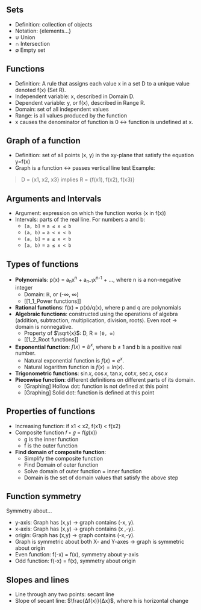 ## Sets
- Definition: collection of objects
- Notation: {elements...}
- ∪ Union
- ∩ Intersection
- ∅ Empty set

## Functions
- Definition: A rule that assigns each value x in a set D to a unique value denoted f(x) (Set R).
- Independent variable: x, described in Domain D.
- Dependent variable: y, or f(x), described in Range R.
- Domain: set of all independent values
- Range: is all values produced by the function
- x causes the denominator of function is 0 ↔︎ function is undefined at x.

## Graph of a function
- Definition: set of all points (x, y) in the xy-plane that satisfy the equation y=f(x)
- Graph is a function ↔︎ passes vertical line test
Example:
> D = {x1, x2, x3} implies
> R = {f(x1), f(x2), f(x3)}

## Arguments and Intervals
- Argument: expression on which the function works (x in f(x))
- Intervals: parts of the real line. For numbers a and b:
	- `[a, b]` = `a ≤ x ≤ b`
	- `(a, b)` = `a < x < b`
	- `(a, b]` = `a ≤ x < b`
	- `[a, b)` = `a ≤ x < b`

## Types of functions
- **Polynomials**: p(x) = a<sub>n</sub>x<sup>n</sup> + a<sub>n-1</sub>x<sup>n-1</sup> + ..., where n is a non-negative integer
	- Domain: ℝ, or (-∞, ∞)
	- [[1_1_Power functions]]
- **Rational functions**: f(x) = p(x)/q(x), where p and q are polynomials
- **Algebraic functions**: constructed using the operations of algebra (addition, subtraction, multiplication, division, roots). Even root → domain is nonnegative.
	- Property of $\sqrt{x}$: D, R = `[0, ∞)`
	- [[1_2_Root functions]]
- **Exponential function**: $f(x) = b^x$, where b ≠ 1 and b is a positive real number.
	- Natural exponential function is $f(x) = e^x$.
	- Natural logarithm function is $f(x) = ln(x)$.
- **Trigonometric functions**: $\sin{x}$, $\cos{x}$, $\tan{x}$, $\cot{x}$, $\sec{x}$, $\csc{x}$
- **Piecewise function**: different definitions on different parts of its domain.
	- [Graphing] Hollow dot: function is not defined at this point
	- [Graphing] Solid dot: function is defined at this point

## Properties of functions
- Increasing function: if x1 < x2, f(x1) < f(x2)
- Composite function 𝑓 ∘ 𝑔 = 𝑓(𝑔(x))
	- g is the inner function
	- f is the outer function
- **Find domain of composite function**:
	- Simplify the composite function
	- Find Domain of outer function
	- Solve domain of outer function = inner function
	- Domain is the set of domain values that satisfy the above step

## Function symmetry
Symmetry about...
- y-axis: Graph has (x,y) → graph contains (-x, y).
- x-axis: Graph has (x,y) → graph contains (x ,-y).
- origin: Graph has (x,y) → graph contains (-x,-y).
- Graph is symmetric about both X- and Y-axes → graph is symmetric about origin
- Even function: f(-x) = f(x), symmetry about y-axis
- Odd function: f(-x) = f(x), symmetry about origin

## Slopes and lines
- Line through any two points: secant line
- Slope of secant line: $\frac{Δf(x)}{Δx}$, where h is horizontal change
